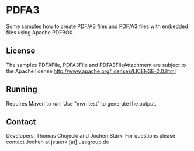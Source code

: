 PDFA3
=====

Some samples how to create PDF/A3 files and PDF/A3 files with embedded files using Apache PDFBOX.

License
-----

The samples PDFAFile, PDFA3File and PDFA3FileAttachment are subject to the Apache license http://www.apache.org/licenses/LICENSE-2.0.html

Running
-----

Requires Maven to run. Use "mvn test" to generate the output.


Contact
-----

Developers: Thomas Chojecki and Jochen Stärk. For questions please contact Jochen at jstaerk [at] usegroup.de 
